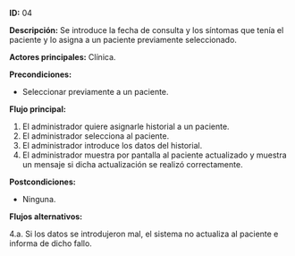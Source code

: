**ID:** 04

**Descripción:** Se introduce la fecha de consulta y los síntomas que tenía el paciente y lo asigna a un paciente previamente seleccionado.

**Actores principales:** Clínica.

**Precondiciones:**

* Seleccionar previamente a un paciente.

**Flujo principal:**

1. El administrador quiere asignarle historial a un paciente.
2. El administrador selecciona al paciente.
3. El administrador introduce los datos del historial.
4. El administrador muestra por pantalla al paciente actualizado y muestra un mensaje si dicha actualización se realizó correctamente.

**Postcondiciones:**

* Ninguna.

**Flujos alternativos:**

4.a. Si los datos se introdujeron mal, el sistema no actualiza al paciente e informa de dicho fallo.
